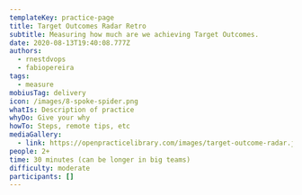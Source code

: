 ```yaml
---
templateKey: practice-page
title: Target Outcomes Radar Retro
subtitle: Measuring how much are we achieving Target Outcomes.
date: 2020-08-13T19:40:08.777Z
authors:
  - rnestdvops
  - fabiopereira
tags:
  - measure
mobiusTag: delivery
icon: /images/8-spoke-spider.png
whatIs: Description of practice
whyDo: Give your why
howTo: Steps, remote tips, etc
mediaGallery:
  - link: https://openpracticelibrary.com/images/target-outcome-radar.jpeg
people: 2+
time: 30 minutes (can be longer in big teams)
difficulty: moderate
participants: []
---
```

